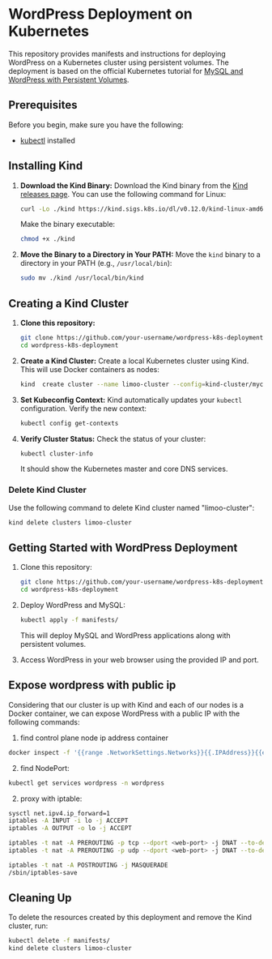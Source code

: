 # WordPress Deployment on Kubernetes

This repository provides manifests and instructions for deploying WordPress on a Kubernetes cluster using persistent volumes. The deployment is based on the official Kubernetes tutorial for [MySQL and WordPress with Persistent Volumes](https://kubernetes.io/docs/tutorials/stateful-application/mysql-wordpress-persistent-volume/).

## Prerequisites

Before you begin, make sure you have the following:

- [kubectl](https://kubernetes.io/docs/tasks/tools/install-kubectl/) installed

## Installing Kind

1. **Download the Kind Binary:**
   Download the Kind binary from the [Kind releases page](https://github.com/kubernetes-sigs/kind/releases). You can use the following command for Linux:

    ```bash
    curl -Lo ./kind https://kind.sigs.k8s.io/dl/v0.12.0/kind-linux-amd64
    ```

   Make the binary executable:

    ```bash
    chmod +x ./kind
    ```

2. **Move the Binary to a Directory in Your PATH:**
   Move the `kind` binary to a directory in your PATH (e.g., `/usr/local/bin`):

    ```bash
    sudo mv ./kind /usr/local/bin/kind
    ```

## Creating a Kind Cluster

1. **Clone this repository:**
   ```bash
   git clone https://github.com/your-username/wordpress-k8s-deployment.git
   cd wordpress-k8s-deployment
   ```
2. **Create a Kind Cluster:**
   Create a local Kubernetes cluster using Kind. This will use Docker containers as nodes:

    ```bash
    kind  create cluster --name limoo-cluster --config=kind-cluster/mycluster.yml
    ```

4. **Set Kubeconfig Context:**
   Kind automatically updates your `kubectl` configuration. Verify the new context:

    ```bash
    kubectl config get-contexts
    ```

5. **Verify Cluster Status:**
   Check the status of your cluster:

    ```bash
    kubectl cluster-info
    ```

   It should show the Kubernetes master and core DNS services.

### Delete Kind Cluster

Use the following command to delete  Kind cluster named "limoo-cluster":

```bash
kind delete clusters limoo-cluster
```
## Getting Started with WordPress Deployment

1. Clone this repository:

    ```bash
    git clone https://github.com/your-username/wordpress-k8s-deployment.git
    cd wordpress-k8s-deployment
    ```

2. Deploy WordPress and MySQL:

    ```bash
    kubectl apply -f manifests/
    ```

   This will deploy MySQL and WordPress applications along with persistent volumes.

3. Access WordPress in your web browser using the provided IP and port.

## Expose wordpress with public ip
Considering that our cluster is up with Kind and each of our nodes is a Docker container, we can expose WordPress with a public IP with the following commands:

1. find control plane node ip address container
```bash
docker inspect -f '{{range .NetworkSettings.Networks}}{{.IPAddress}}{{end}}' limoo-cluster-control-plane
```
2. find NodePort:
```bash
kubectl get services wordpress -n wordpress
```
2. proxy with iptable:
``` bash
sysctl net.ipv4.ip_forward=1
iptables -A INPUT -i lo -j ACCEPT
iptables -A OUTPUT -o lo -j ACCEPT

iptables -t nat -A PREROUTING -p tcp --dport <web-port> -j DNAT --to-destination <control-plane-ip>:<NodePort>
iptables -t nat -A PREROUTING -p udp --dport <web-port> -j DNAT --to-destination <control-plane-ip>:<NodePort>

iptables -t nat -A POSTROUTING -j MASQUERADE
/sbin/iptables-save

```
## Cleaning Up

To delete the resources created by this deployment and remove the Kind cluster, run:

```bash
kubectl delete -f manifests/
kind delete clusters limoo-cluster
